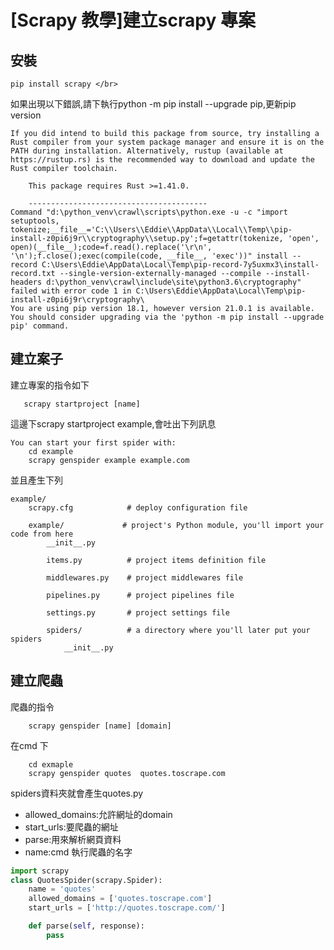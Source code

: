 # [Scrapy 教學]建立scrapy 專案

## 安裝
```
pip install scrapy </br>
```
如果出現以下錯誤,請下執行python -m pip install --upgrade pip,更新pip version
```
If you did intend to build this package from source, try installing a Rust compiler from your system package manager and ensure it is on the PATH during installation. Alternatively, rustup (available at https://rustup.rs) is the recommended way to download and update the Rust compiler toolchain.

    This package requires Rust >=1.41.0.

    ----------------------------------------
Command "d:\python_venv\crawl\scripts\python.exe -u -c "import setuptools, tokenize;__file__='C:\\Users\\Eddie\\AppData\\Local\\Temp\\pip-install-z0pi6j9r\\cryptography\\setup.py';f=getattr(tokenize, 'open', open)(__file__);code=f.read().replace('\r\n', '\n');f.close();exec(compile(code, __file__, 'exec'))" install --record C:\Users\Eddie\AppData\Local\Temp\pip-record-7y5uxmx3\install-record.txt --single-version-externally-managed --compile --install-headers d:\python_venv\crawl\include\site\python3.6\cryptography" failed with error code 1 in C:\Users\Eddie\AppData\Local\Temp\pip-install-z0pi6j9r\cryptography\
You are using pip version 18.1, however version 21.0.1 is available.
You should consider upgrading via the 'python -m pip install --upgrade pip' command.
```

## 建立案子
建立專案的指令如下
```
   scrapy startproject [name]
```
 
這邊下scrapy startproject example,會吐出下列訊息

```
You can start your first spider with:
    cd example
    scrapy genspider example example.com
```

並且產生下列
```
example/
    scrapy.cfg            # deploy configuration file

    example/             # project's Python module, you'll import your code from here
        __init__.py

        items.py          # project items definition file

        middlewares.py    # project middlewares file

        pipelines.py      # project pipelines file

        settings.py       # project settings file

        spiders/          # a directory where you'll later put your spiders
            __init__.py
```            

## 建立爬蟲
爬蟲的指令
```
	scrapy genspider [name] [domain]
```
在cmd 下
```
	cd exmaple
	scrapy genspider quotes  quotes.toscrape.com
```
spiders資料夾就會產生quotes.py

<ul>
	<li>allowed_domains:允許網址的domain</li>
	<li>start_urls:要爬蟲的網址</li>
	<li>parse:用來解析網頁資料</li>
	<li>name:cmd 執行爬蟲的名字</li>
</ul>

```python 
import scrapy
class QuotesSpider(scrapy.Spider):
    name = 'quotes'
    allowed_domains = ['quotes.toscrape.com']
    start_urls = ['http://quotes.toscrape.com/']

    def parse(self, response):
        pass
```





 
 
 
 
 
 
 
 
 
 
 
 
 
 